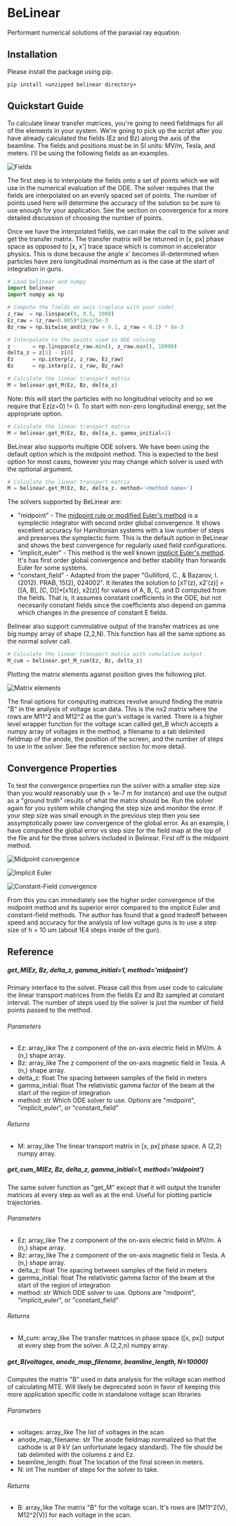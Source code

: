 # BeLinear
Performant numerical solutions of the paraxial ray equation.

## Installation

Please install the package using pip.

```
pip install <unzipped belinear directory>
```

## Quickstart Guide

To calculate linear transfer matrices, you're going to need fieldmaps for all of the elements in your system.  We're going to pick up the script after you have already calculated the fields (Ez and Bz) along the axis of the beamline.  The fields and positions must be in SI units: MV/m, Tesla, and meters.  I'll be using the following fields as an examples.

![Fields](assets/fields.png)

The first step is to interpolate the fields onto a set of points which we will use in the numerical evaluation of the ODE.  The solver requires that the fields are interpolated on an evenly spaced set of points.  The number of points used here will determine the accuracy of the solution so be sure to use enough for your application.  See the section on convergence for a more detailed discussion of choosing the number of points.

Once we have the interpolated fields, we can make the call to the solver and get the transfer matrix.  The transfer matrix will be returned in [x, px] phase space as opposed to [x, x'] trace space which is common in accelerator physics.  This is done because the angle x' becomes ill-determined when particles have zero longitudinal momentum as is the case at the start of integration in guns.

```python
# Load belinear and numpy
import belinear
import numpy as np

# Compute the fields on axis (replace with your code)
z_raw  = np.linspace(0, 0.5, 1000)
Ez_raw = (z_raw<0.005)*10e3/5e-3
Bz_raw = np.bitwise_and(z_raw > 0.1, z_raw < 0.2) * 6e-3

# Interpolate to the points used in ODE solving
z       = np.linspace(z_raw.min(), z_raw.max(), 10000)
delta_z = z[1] - z[0]
Ez      = np.interp(z, z_raw, Ez_raw)
Bz      = np.interp(z, z_raw, Bz_raw)

# Calculate the linear transport matrix
M = belinear.get_M(Ez, Bz, delta_z)
```

Note: this will start the particles with no longitudinal velocity and so we require that Ez(z=0) != 0.  To start with non-zero longitudinal energy, set the appropriate option.

```python
# Calculate the linear transport matrix
M = belinear.get_M(Ez, Bz, delta_z. gamma_initial=2)
```

BeLinear also supports multiple ODE solvers.  We have been using the default option which is the midpoint method.  This is expected to the best option for most cases, however you may change which solver is used with the optional argument.

```python
# Calculate the linear transport matrix
M = belinear.get_M(Ez, Bz, delta_z. method='<method name>')
```

The solvers supported by BeLinear are:

* "midpoint" - The [midpoint rule or modified Euler's method](https://en.wikipedia.org/wiki/Midpoint_method) is a symplectic integrator with second order global convergence.  It shows excellent accuracy for Hamiltonian systems with a low number of steps and preserves the symplectic form.  This is the default option in BeLinear and shows the best convergence for regularly used field configurations.
* "implicit_euler" - This method is the well known [implicit Euler's method](https://en.wikipedia.org/wiki/Backward_Euler_method).  It's has first order global convergence and better stability than forwards Euler for some systems.
* "constant_field" - Adapted from the paper "Gulliford, C., & Bazarov, I. (2012).  PRAB, 15(2), 024002".  It iterates the solution to [x1'(z), x2'(z)] = [[A, B], [C, D]]*[x1(z), x2(z)] for values of A, B, C, and D computed from the fields.  That is, it assumes constant coefficients in the ODE, but not necesarily constant fields since the coefficients also depend on gamma which changes in the presence of constant E fields.

Belinear also support cummulative output of the transfer matrices as one big numpy array of shape (2,2,N).  This function has all the same options as the normal solver call.

```python
# Calculate the linear transport matrix with cumulative output
M_cum = belinear.get_M_cum(Ez, Bz, delta_z)
```

Plotting the matrix elements against position gives the following plot.

![Matrix elements](assets/matrix_elements.png)

The final options for computing matrices revolve around finding the matrix "B" in the analysis of voltage scan data.  This is the nx2 matrix where the rows are M11^2 and M12^2 as the gun's voltage is varied.  There is a higher level wrapper function for the voltage scan called get_B which accepts a numpy array of voltages in the method, a filename to a tab delimited fieldmap of the anode, the position of the screen, and the number of steps to use in the solver.  See the reference section for more detail.

## Convergence Properties

To test the convergence properties run the solver with a smaller step size than you would reasonably use (h = 1e-7 m for instance) and use the output as a "ground truth" results of what the matrix should be.  Run the solver again for you system while changing the step size and monitor the error.  If your step size was small enough in the previous step then you see assymptotically power law convergence of the global error.  As an example, I have computed the global error vs step size for the field map at the top of the file and for the three solvers included in Belinear.  First off is the midpoint method.

![Midpoint convergence](assets/midpoint.png)

![Implicit Euler](assets/implicit_euler.png)

![Constant-Field convergence](assets/constant_field.png)

From this you can immediately see the higher order convergence of the midpoint method and its superior error compared to the implicit Euler and constant-field methods.  The author has found that a good tradeoff between speed and accuracy for the analysis of low voltage guns is to use a step size of h = 10 um (about 1E4 steps inside of the gun). 

## Reference

##### get_M(Ez, Bz, delta_z, gamma_initial=1, method='midpoint')

Primary interface to the solver.  Please call this from user code to calculate the linear transport matrices from the fields Ez and Bz sampled at constant interval.  The number of steps used by the solver is just the number of field points passed to the method.

###### Parameters

* Ez: array_like
      The z component of the on-axis electric field in MV/m.  A (n,) shape array.
* Bz: array_like
      The z component of the on-axis magnetic field in Tesla.  A (n,) shape array.
* delta_z: float
      The spacing between samples of the field in meters
* gamma_initial: float
      The relativistic gamma factor of the beam at the start of the region of integration
* method: str
      Which ODE solver to use.  Options are "midpoint", "implicit_euler", or "constant_field"

###### Returns

* M: array_like
      The linear transport matrix in [x, px] phase space.  A (2,2) numpy array.

##### get_cum_M(Ez, Bz, delta_z, gamma_initial=1, method='midpoint')

The same solver function as "get_M" except that it will output the transfer matrices at every step as well as at the end.  Useful for plotting particle trajectories.

###### Parameters

* Ez: array_like
      The z component of the on-axis electric field in MV/m.  A (n,) shape array.
* Bz: array_like
      The z component of the on-axis magnetic field in Tesla.  A (n,) shape array.
* delta_z: float
      The spacing between samples of the field in meters
* gamma_initial: float
      The relativistic gamma factor of the beam at the start of the region of integration
* method: str
      Which ODE solver to use.  Options are "midpoint", "implicit_euler", or "constant_field"

###### Returns

* M_cum: array_like
      The transfer matrices in phase space ([x, px]) output at every step from the solver.  A (2,2,n)
      numpy array.

##### get_B(voltages, anode_map_filename, beamline_length, N=10000)

Computes the matrix "B" used in data analysis for the voltage scan method of calculating MTE.  Will likely be deprecated soon in favor of keeping this more application specific code in standalone voltage scan libraries

###### Parameters

* voltages: array_like
      The list of voltages in the scan
* anode_map_filename: str
      The anode fieldmap normalized so that the cathode is at 9 kV (an unfortunate legacy standard).
      The file should be tab delimited with the columns z and Ez.
* beamline_length: float
      The location of the final screen in meters.
* N: int
      The number of steps for the solver to take.

###### Returns

* B: array_like
      The matrix "B" for the voltage scan.  It's rows are [M11^2(V), M12^2(V)] for each voltage in the scan.
